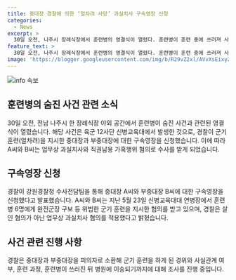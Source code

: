 ```yaml
---
title: 중대장 경찰에 의한 ‘얼차려 사망’ 과실치사 구속영장 신청
categories:
  - News
excerpt: >
  30일 오전, 나주시 장례식장에서 훈련병의 영결식이 열렸다. 훈련병이 훈련 중에 쓰러져 사망한 사건으로 경찰은 훈련 지시자들에 대한 구속영장을 신청했다. 업무상 과실치사와 직권남용 가혹행위 혐의를 받는 2명의 중대장과 부중대장은 혐의를 부인하며 수사 중이다. 해당 훈련은 규정에 어긋나는 내용을 포함하고 있었으며, 훈련병의 사망은 업무상 과실치사로 보고 있다.
feature_text: >
  30일 오전, 나주시 장례식장에서 훈련병의 영결식이 열렸다. 훈련병이 훈련 중에 쓰러져 사망한 사건으로 경찰은 훈련 지시자들에 대한 구속영장을 신청했다. 업무상 과실치사와 직권남용 가혹행위 혐의를 받는 2명의 중대장과 부중대장은 혐의를 부인하며 수사 중이다. 해당 훈련은 규정에 어긋나는 내용을 포함하고 있었으며, 훈련병의 사망은 업무상 과실치사로 보고 있다.
image: 'https://blogger.googleusercontent.com/img/b/R29vZ2xl/AVvXsEixyZcFfHzMRdzZMjFBmAUKJYCLCGyLL1o632UiGVXcaFdKo_bkvkuCioo0uUKlGfBVcT3P84aROyZIXSBEx3Aw5nCQ3pTgDom1WDC4m8eifvWiAmWEEVb4x6G_l8C0QH225ldMjyaFvpxGEBGNO37VmDTDMHGhJPq73UglMfDca1-0aw/s1600/blogspot.png'
---
```


<p><img src="https://blogger.googleusercontent.com/img/b/R29vZ2xl/AVvXsEixyZcFfHzMRdzZMjFBmAUKJYCLCGyLL1o632UiGVXcaFdKo_bkvkuCioo0uUKlGfBVcT3P84aROyZIXSBEx3Aw5nCQ3pTgDom1WDC4m8eifvWiAmWEEVb4x6G_l8C0QH225ldMjyaFvpxGEBGNO37VmDTDMHGhJPq73UglMfDca1-0aw/s1600/blogspot.png" alt="info 속보" /></p>

<h2 data-ke-size="size26">훈련병의 숨진 사건 관련 소식</h2>

<p data-ke-size="size16">30일 오전, 전남 나주시 한 장례식장 야외 공간에서 훈련병이 숨진 사건과 관련된 영결식이 열렸습니다. 해당 사건은 육군 12사단 신병교육대에서 발생한 것으로, 경찰이 군기 훈련(얼차려)을 지시한 중대장과 부중대장에 대한 구속영장을 신청했습니다. 이에 따라 A씨와 B씨는 업무상 과실치사와 직권남용 가혹행위 혐의로 수사를 받게 되었습니다.</p>

<h2 data-ke-size="size26">구속영장 신청</h2>

<p data-ke-size="size16">경찰이 강원경찰청 수사전담팀을 통해 중대장 A씨와 부중대장 B씨에 대한 구속영장을 신청했다고 발표했습니다. A씨와 B씨는 지난 5월 23일 신병교육대대 연병장에서 훈련병 6명에게 완전군장 구보 등 위법한 군기 훈련을 지시한 혐의를 받고 있으며, 경찰은 살인 혐의가 아닌 업무상 과실치사 혐의를 적용했다고 밝혔습니다.</p>

<h2 data-ke-size="size26">사건 관련 진행 사항</h2>

<p data-ke-size="size16">경찰은 중대장과 부중대장을 피의자로 소환해 군기 훈련을 하게 된 경위와 사실관계 여부, 훈련 과정, 훈련병이 쓰러진 뒤 병원에 이송되기까지에 대해 조사를 진행 중입니다.</p>

